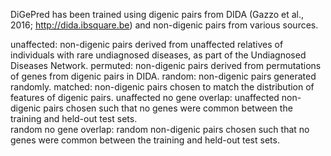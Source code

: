DiGePred has been trained using digenic pairs from DIDA (Gazzo et al., 2016; http://dida.ibsquare.be) and non-digenic pairs from various sources.

  unaffected: non-digenic pairs derived from unaffected relatives of individuals with rare undiagnosed diseases, as part of the Undiagnosed Diseases Network.
  permuted: non-digenic pairs derived from permutations of genes from digenic pairs in DIDA.
  random: non-digenic pairs generated randomly.
  matched: non-digenic pairs chosen to match the distribution of features of digenic pairs.
  unaffected no gene overlap: unaffected non-digenic pairs chosen such that no genes were common between the training and held-out test sets.  
  random no gene overlap: random non-digenic pairs chosen such that no genes were common between the training and held-out test sets.
